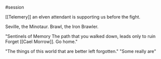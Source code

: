 #session 

[[Telemery]] an elven attendant is supporting us before the fight.

Seville, the Minotaur.
Brawl, the Iron Brawler.

"Sentinels of Memory
The path that you walked down, leads only to ruin
Forget [[Cael Morrow]]. Go home."

"The things of this world that are better left forgotten."
"Some really are"

